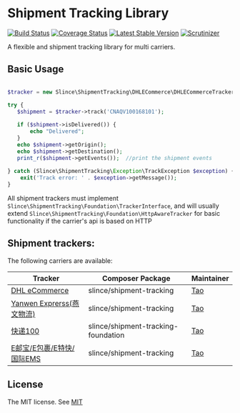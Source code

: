 # Shipment Tracking Library

[![Build Status](https://img.shields.io/travis/slince/shipment-tracking-foundation/master.svg?style=flat-square)](https://travis-ci.org/slince/shipment-tracking-foundation)
[![Coverage Status](https://img.shields.io/codecov/c/github/slince/shipment-tracking-foundation.svg?style=flat-square)](https://codecov.io/github/slince/shipment-tracking-foundation)
[![Latest Stable Version](https://img.shields.io/packagist/v/slince/shipment-tracking-foundation.svg?style=flat-square&label=stable)](https://packagist.org/packages/slince/shipment-tracking-foundation)
[![Scrutinizer](https://img.shields.io/scrutinizer/g/slince/shipment-tracking-foundation.svg?style=flat-square)](https://scrutinizer-ci.com/g/slince/shipment-tracking-foundation/?branch=master)

A flexible and shipment tracking library for multi carriers.

## Basic Usage

```php

$tracker = new Slince\ShipmentTracking\DHLECommerce\DHLECommerceTracker(CLIENT_ID, PASSWORD);

try {
   $shipment = $tracker->track('CNAQV100168101');
   
   if ($shipment->isDelivered()) {
       echo "Delivered";
   }
   echo $shipment->getOrigin();
   echo $shipment->getDestination();
   print_r($shipment->getEvents());  //print the shipment events
   
} catch (Slince\ShipmentTracking\Exception\TrackException $exception) {
    exit('Track error: ' . $exception->getMessage());
}

```

All shipment trackers must implement `Slince\ShipmentTracking\Foundation\TrackerInterface`, and will usually extend `Slince\ShipmentTracking\Foundation\HttpAwareTracker` for basic functionality if the carrier's api is based on
HTTP

## Shipment trackers:

The following carriers are available:

| Tracker | Composer Package | Maintainer |
| --- | --- | --- |
| [DHL eCommerce](https://github.com/slince/shipment-tracking)| slince/shipment-tracking | [Tao](https://github.com/slince) |
| [Yanwen Exprerss(燕文物流)](https://github.com/slince/shipment-tracking)| slince/shipment-tracking | [Tao](https://github.com/slince) |
| [快递100](https://github.com/slince/shipment-tracking)| slince/shipment-tracking-foundation | [Tao](https://github.com/slince) |
| [E邮宝/E包裹/E特快/国际EMS](https://github.com/slince/shipment-tracking)| slince/shipment-tracking | [Tao](https://github.com/slince) |

## License
 
The MIT license. See [MIT](https://opensource.org/licenses/MIT)

